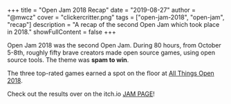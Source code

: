 +++
title = "Open Jam 2018 Recap"
date = "2019-08-27"
author = "@mwcz"
cover = "clickercritter.png"
tags = ["open-jam-2018", "open-jam", "recap"]
description = "A recap of the second Open Jam which took place in 2018."
showFullContent = false
+++

Open Jam 2018 was the second Open Jam.  During 80 hours, from October 5-8th, roughly fifty brave creators made open source games, using open source tools.  The theme was **spam to win**.

The three top-rated games earned a spot on the floor at [All Things Open 2018][ato2018].

Check out the results over on the itch.io [<pfe-icon size="2x" style="--pfe-icon--Color: hotpink" icon="fab-itch-io"></pfe-icon>JAM PAGE<pfe-icon size="2x" style="--pfe-icon--Color: hotpink" icon="fab-itch-io"></pfe-icon>][oj2018]!


[ato2018]: https://allthingsopen.org/2018/
[oj2018]: https://itch.io/jam/open-jam-2018


